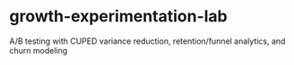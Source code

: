 # growth-experimentation-lab
A/B testing with CUPED variance reduction, retention/funnel analytics, and churn modeling
